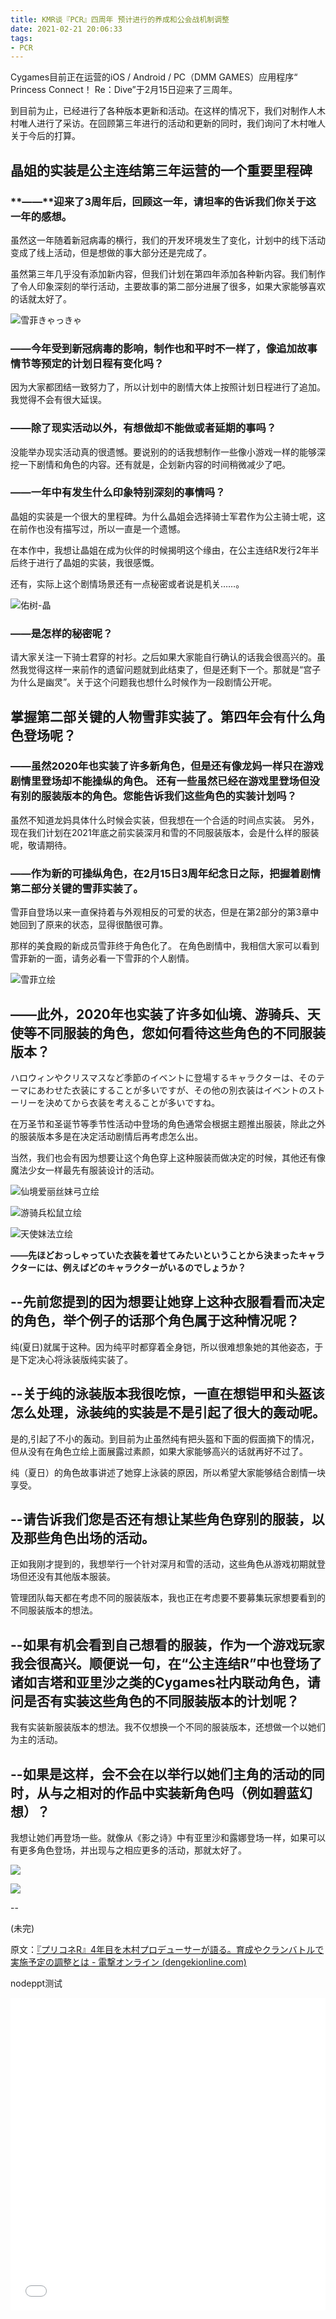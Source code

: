 ```yaml
---
title: KMR谈『PCR』四周年 预计进行的养成和公会战机制调整
date: 2021-02-21 20:06:33
tags:
- PCR
---
```




Cygames目前正在运营的iOS / Android / PC（DMM GAMES）应用程序“ Princess Connect！ Re：Dive”于2月15日迎来了三周年。



到目前为止，已经进行了各种版本更新和活动。在这样的情况下，我们对制作人木村唯人进行了采访。在回顾第三年进行的活动和更新的同时，我们询问了木村唯人关于今后的打算。



## 晶姐的实装是公主连结第三年运营的一个重要里程碑



### **――**迎来了3周年后，回顾这一年，请坦率的告诉我们你关于这一年的感想。



虽然这一年随着新冠病毒的横行，我们的开发环境发生了变化，计划中的线下活动变成了线上活动，但是想做的事大部分还是完成了。



虽然第三年几乎没有添加新内容，但我们计划在第四年添加各种新内容。我们制作了令人印象深刻的举行活动，主要故事的第二部分进展了很多，如果大家能够喜欢的话就太好了。



![雪菲きゃっきゃ](https://i.loli.net/2021/02/23/shw4DzckeBO8rEV.jpg)



### ――今年受到新冠病毒的影响，制作也和平时不一样了，像追加故事情节等预定的计划日程有变化吗？



因为大家都团结一致努力了，所以计划中的剧情大体上按照计划日程进行了追加。我觉得不会有很大延误。



### ——除了现实活动以外，有想做却不能做或者延期的事吗？



没能举办现实活动真的很遗憾。要说别的的话我想制作一些像小游戏一样的能够深挖一下剧情和角色的内容。还有就是，企划新内容的时间稍微减少了吧。



### ——一年中有发生什么印象特别深刻的事情吗？



晶姐的实装是一个很大的里程碑。为什么晶姐会选择骑士军君作为公主骑士呢，这在前作也没有描写过，所以一直是一个遗憾。



在本作中，我想让晶姐在成为伙伴的时候揭明这个缘由，在公主连结R发行2年半后终于进行了晶姐的实装，我很感慨。



还有，实际上这个剧情场景还有一点秘密或者说是机关……。



![佑树-晶](https://i.loli.net/2021/02/23/2Mlih7CJvPNkfjK.jpg)



### ——是怎样的秘密呢？



请大家关注一下骑士君穿的衬衫。之后如果大家能自行确认的话我会很高兴的。虽然我觉得这样一来前作的遗留问题就到此结束了，但是还剩下一个。那就是“宫子为什么是幽灵”。关于这个问题我也想什么时候作为一段剧情公开呢。



## 掌握第二部关键的人物雪菲实装了。第四年会有什么角色登场呢？



### ——虽然2020年也实装了许多新角色，但是还有像龙妈一样只在游戏剧情里登场却不能操纵的角色。 还有一些虽然已经在游戏里登场但没有别的服装版本的角色。您能告诉我们这些角色的实装计划吗？



虽然不知道龙妈具体什么时候会实装，但我想在一个合适的时间点实装。 另外，现在我们计划在2021年底之前实装深月和雪的不同服装版本，会是什么样的服装呢，敬请期待。



### ——作为新的可操纵角色，在2月15日3周年纪念日之际，把握着剧情第二部分关键的雪菲实装了。



雪菲自登场以来一直保持着与外观相反的可爱的状态，但是在第2部分的第3章中她回到了原来的状态，显得很酷很可靠。



那样的美食殿的新成员雪菲终于角色化了。 在角色剧情中，我相信大家可以看到雪菲新的一面，请务必看一下雪菲的个人剧情。

![雪菲立绘](https://i.loli.net/2021/02/23/pVPntJHFoTz7we4.jpg)



## ――此外，2020年也实装了许多如仙境、游骑兵、天使等不同服装的角色，您如何看待这些角色的不同服装版本？



ハロウィンやクリスマスなど季節のイベントに登場するキャラクターは、そのテーマにあわせた衣装にすることが多いですが、その他の別衣装はイベントのストーリーを決めてから衣装を考えることが多いですね。



在万圣节和圣诞节等季节性活动中登场的角色通常会根据主题推出服装，除此之外的服装版本多是在决定活动剧情后再考虑怎么出。



当然，我们也会有因为想要让这个角色穿上这种服装而做决定的时候，其他还有像魔法少女一样最先有服装设计的活动。



![仙境爱丽丝妹弓立绘](https://i.loli.net/2021/02/23/fciKB8MbqNz2XgC.jpg)



![游骑兵松鼠立绘](https://i.loli.net/2021/02/23/US5CDfuQvaX4nrV.jpg)



![天使妹法立绘](https://i.loli.net/2021/02/23/2FoB7PTrN53VuOS.jpg)



**――先ほどおっしゃっていた衣装を着せてみたいということから決まったキャラクターには、例えばどのキャラクターがいるのでしょうか？**

## --先前您提到的因为想要让她穿上这种衣服看看而决定的角色，举个例子的话那个角色属于这种情况呢？

纯(夏日)就属于这种。因为纯平时都穿着全身铠，所以很难想象她的其他姿态，于是下定决心将泳装版纯实装了。

## --关于纯的泳装版本我很吃惊，一直在想铠甲和头盔该怎么处理，泳装纯的实装是不是引起了很大的轰动呢。



是的,引起了不小的轰动。到目前为止虽然纯有把头盔和下面的假面摘下的情况，但从没有在角色立绘上面展露过素颜，如果大家能够高兴的话就再好不过了。

纯（夏日）的角色故事讲述了她穿上泳装的原因，所以希望大家能够结合剧情一块享受。

## --请告诉我们您是否还有想让某些角色穿别的服装，以及那些角色出场的活动。



正如我刚才提到的，我想举行一个针对深月和雪的活动，这些角色从游戏初期就登场但还没有其他版本服装。

管理团队每天都在考虑不同的服装版本，我也正在考虑要不要募集玩家想要看到的不同服装版本的想法。



## --如果有机会看到自己想看的服装，作为一个游戏玩家我会很高兴。顺便说一句，在“公主连结R”中也登场了诸如吉塔和亚里沙之类的Cygames社内联动角色，请问是否有实装这些角色的不同服装版本的计划呢？



我有实装新服装版本的想法。我不仅想换一个不同的服装版本，还想做一个以她们为主的活动。



## --如果是这样，会不会在以举行以她们主角的活动的同时，从与之相对的作品中实装新角色吗（例如碧蓝幻想）？



我想让她们再登场一些。就像从《影之诗》中有亚里沙和露娜登场一样，如果可以有更多角色登场，并出现与之相应更多的活动，那就太好了。

![](https://cdn.jsdelivr.net/gh/kiritosan/pic@master/img/%E5%90%89%E5%A1%94%E7%AB%8B%E7%BB%98)

![](https://cdn.jsdelivr.net/gh/kiritosan/pic@master/img/%E9%9C%B2%E5%A8%9C%E7%AB%8B%E7%BB%98.jpg)



--

(未完)

原文：[『プリコネR』4年目を木村プロデューサーが語る。育成やクランバトルで実施予定の調整とは - 電撃オンライン (dengekionline.com)](https://dengekionline.com/articles/68070/)

nodeppt测试

<iframe src="../../nodeppt/demo/slide.html" width="100%" height="500" name="topFrame" scrolling="yes" noresize="noresize" frameborder="0" id="topFrame"></iframe>